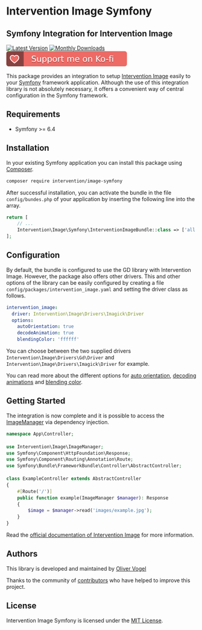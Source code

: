 # Intervention Image Symfony
## Symfony Integration for Intervention Image

[![Latest Version](https://img.shields.io/packagist/v/intervention/image-symfony.svg)](https://packagist.org/packages/intervention/image-symfony)
[![Monthly Downloads](https://img.shields.io/packagist/dm/intervention/image-symfony.svg)](https://packagist.org/packages/intervention/image-symfony/stats)
[![Support me on Ko-fi](https://raw.githubusercontent.com/Intervention/image-symfony/main/.github/images/support.svg)](https://ko-fi.com/interventionphp)

This package provides an integration to setup [Intervention
Image](https://image.intervention.io) easily to your [Symfony](https://symfony.com) framework
application. Although the use of this integration library is not absolutely
necessary, it offers a convenient way of central configuration in the Symfony
framework.

## Requirements

- Symfony >= 6.4

## Installation

In your existing Symfony application you can install this package using [Composer](https://getcomposer.org).

```bash
composer require intervention/image-symfony
```

After successful installation, you can activate the bundle in the file
`config/bundes.php` of your application by inserting the following line into
the array.

```php
return [
    // ...
    Intervention\Image\Symfony\InterventionImageBundle::class => ['all' => true],
];
```

## Configuration

By default, the bundle is configured to use the GD library with Intervention
Image. However, the package also offers other drivers. This and other options of the 
library can be easily configured by creating a file `config/packages/intervention_image.yaml` and
setting the driver class as follows. 

```yaml
intervention_image:
  driver: Intervention\Image\Drivers\Imagick\Driver
  options:
    autoOrientation: true
    decodeAnimation: true
    blendingColor: 'ffffff'
```

You can choose between the two supplied drivers `Intervention\Image\Drivers\Gd\Driver` and
`Intervention\Image\Drivers\Imagick\Driver` for example.

You can read more about the different options for
[auto orientation](https://image.intervention.io/v3/modifying/effects#image-orientation-according-to-exif-data), 
[decoding animations](https://image.intervention.io/v3/modifying/animations) and 
[blending color](https://image.intervention.io/v3/basics/colors#transparency).

## Getting Started

The integration is now complete and it is possible to access the [ImageManager](https://image.intervention.io/v3/basics/instantiation)
via dependency injection.

```php
namespace App\Controller;

use Intervention\Image\ImageManager;
use Symfony\Component\HttpFoundation\Response;
use Symfony\Component\Routing\Annotation\Route;
use Symfony\Bundle\FrameworkBundle\Controller\AbstractController;

class ExampleController extends AbstractController
{
    #[Route('/')]
    public function example(ImageManager $manager): Response
    {
        $image = $manager->read('images/example.jpg');
    }
}
```

Read the [official documentation of Intervention Image](https://image.intervention.io) for more information.

## Authors

This library is developed and maintained by [Oliver Vogel](https://intervention.io)

Thanks to the community of [contributors](https://github.com/Intervention/image-symfony/graphs/contributors) who have helped to improve this project.

## License

Intervention Image Symfony is licensed under the [MIT License](LICENSE).
